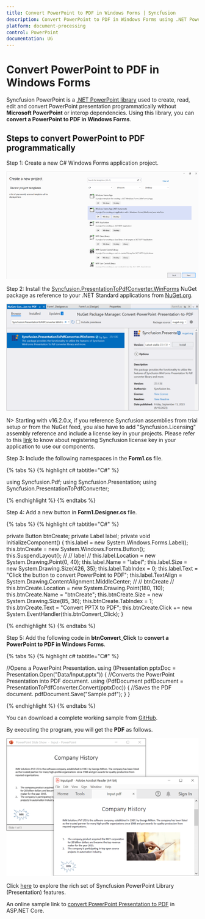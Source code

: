 ```yaml
---
title: Convert PowerPoint to PDF in Windows Forms | Syncfusion
description: Convert PowerPoint to PDF in Windows Forms using .NET PowerPoint library (Presentation) without Microsoft PowerPoint or interop dependencies.
platform: document-processing
control: PowerPoint
documentation: UG
---
```


# Convert PowerPoint to PDF in Windows Forms

Syncfusion PowerPoint is a [.NET PowerPoint library](https://www.syncfusion.com/document-processing/powerpoint-framework/net) used to create, read, edit and convert PowerPoint presentation programmatically without **Microsoft PowerPoint** or interop dependencies. Using this library, you can **convert a PowerPoint to PDF in Windows Forms**.

## Steps to convert PowerPoint to PDF programmatically

Step 1: Create a new C# Windows Forms application project.

![Create Windows Forms project](Workingwith-Windows/Project-Open-and-Save.png)

Step 2: Install the [Syncfusion.PresentationToPdfConverter.WinForms](https://www.nuget.org/packages/Syncfusion.PresentationToPdfConverter.WinForms) NuGet package as reference to your .NET Standard applications from [NuGet.org](https://www.nuget.org/).

![Install Syncfusion.PresentationToPdfConverter.WinForms Nuget Package](Workingwith-Windows/Nuget-Package-PPTXtoPDF.png)

N> Starting with v16.2.0.x, if you reference Syncfusion assemblies from trial setup or from the NuGet feed, you also have to add "Syncfusion.Licensing" assembly reference and include a license key in your projects. Please refer to this [link](https://help.syncfusion.com/common/essential-studio/licensing/overview) to know about registering Syncfusion license key in your application to use our components.

Step 3: Include the following namespaces in the **Form1.cs** file.

{% tabs %}
{% highlight c# tabtitle="C#" %}

using Syncfusion.Pdf;
using Syncfusion.Presentation;
using Syncfusion.PresentationToPdfConverter;

{% endhighlight %}
{% endtabs %}

Step 4: Add a new button in **Form1.Designer.cs** file.

{% tabs %}
{% highlight c# tabtitle="C#" %}

private Button btnCreate;
private Label label;
private void InitializeComponent()
{
    this.label = new System.Windows.Forms.Label();
    this.btnCreate = new System.Windows.Forms.Button();
    this.SuspendLayout();
    // 
    // label
    // 
    this.label.Location = new System.Drawing.Point(0, 40);
    this.label.Name = "label";
    this.label.Size = new System.Drawing.Size(426, 35);
    this.label.TabIndex = 0;
    this.label.Text = "Click the button to convert PowerPoint to PDF";
    this.label.TextAlign = System.Drawing.ContentAlignment.MiddleCenter;
    // 
    // btnCreate
    // 
    this.btnCreate.Location = new System.Drawing.Point(180, 110);
    this.btnCreate.Name = "btnCreate";
    this.btnCreate.Size = new System.Drawing.Size(85, 36);
    this.btnCreate.TabIndex = 1;
    this.btnCreate.Text = "Convert PPTX to PDF";
    this.btnCreate.Click += new System.EventHandler(this.btnConvert_Click);
}

{% endhighlight %}
{% endtabs %}

Step 5: Add the following code in **btnConvert_Click** to **convert a PowerPoint to PDF in Windows Forms**.

{% tabs %}
{% highlight c# tabtitle="C#" %}

//Opens a PowerPoint Presentation.
using (IPresentation pptxDoc = Presentation.Open("Data/Input.pptx"))
{
    //Converts the PowerPoint Presentation into PDF document.
    using (PdfDocument pdfDocument = PresentationToPdfConverter.Convert(pptxDoc))
    {
        //Saves the PDF document.
        pdfDocument.Save("Sample.pdf");
    }
}

{% endhighlight %}
{% endtabs %}

You can download a complete working sample from [GitHub](https://github.com/SyncfusionExamples/PowerPoint-Examples/tree/master/PPTX-to-PDF-conversion/Convert-PowerPoint-presentation-to-PDF/WindowForms).

By executing the program, you will get the **PDF** as follows.

![Converted PDF from PowerPoint in Windows Forms](PPTXtoPDF_images/Output_PowerPoint_Presentation_to-PDF.png)

Click [here](https://www.syncfusion.com/document-processing/powerpoint-framework/net) to explore the rich set of Syncfusion PowerPoint Library (Presentation) features. 

An online sample link to [convert PowerPoint Presentation to PDF](https://ej2.syncfusion.com/aspnetcore/PowerPoint/PPTXToPDF#/material3) in ASP.NET Core. 